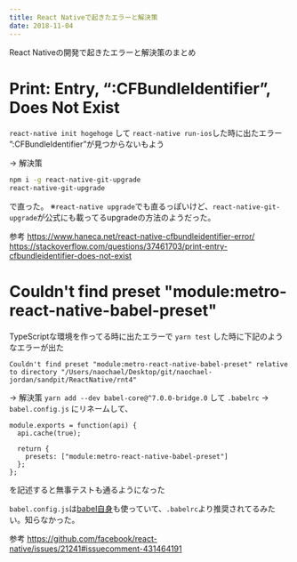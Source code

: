 ```yaml
---
title: React Nativeで起きたエラーと解決策
date: 2018-11-04
---
```


React Nativeの開発で起きたエラーと解決策のまとめ

# Print: Entry, “:CFBundleIdentifier”, Does Not Exist

`react-native init hogehoge` して
`react-native run-ios`した時に出たエラー
”:CFBundleIdentifier”が見つからないもよう

→ 解決策
```bash
npm i -g react-native-git-upgrade
react-native-git-upgrade
```
で直った。
※`react-native upgrade`でも直るっぽいけど、`react-native-git-upgrade`が公式にも載ってるupgradeの方法のようだった。

参考
https://www.haneca.net/react-native-cfbundleidentifier-error/
https://stackoverflow.com/questions/37461703/print-entry-cfbundleidentifier-does-not-exist

# Couldn't find preset "module:metro-react-native-babel-preset"

TypeScriptな環境を作ってる時に出たエラーで
`yarn test` した時に下記のようなエラーが出た
```
Couldn't find preset "module:metro-react-native-babel-preset" relative to directory "/Users/naochael/Desktop/git/naochael-jordan/sandpit/ReactNative/rnt4"
```

→ 解決策
`yarn add --dev babel-core@^7.0.0-bridge.0` して
`.babelrc` → `babel.config.js` にリネームして、
```
module.exports = function(api) {
  api.cache(true);

  return {
    presets: ["module:metro-react-native-babel-preset"]
  };
};
```
を記述すると無事テストも通るようになった

`babel.config.js`は[babel自身](https://github.com/babel/babel/blob/master/babel.config.js)も使っていて、`.babelrc`より推奨されてるみたい。知らなかった。

参考
https://github.com/facebook/react-native/issues/21241#issuecomment-431464191
